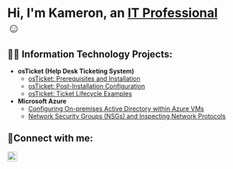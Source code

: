 <h1>Hi, I'm Kameron, an <a href="https://www.linkedin.com/in/kameron-lemon/">IT Professional</a>☺</h1>

<h2>👨‍💻 Information Technology Projects:</h2>

- <b>osTicket (Help Desk Ticketing System)</b>
  - [osTicket: Prerequisites and Installation](https://github.com/KameronLemon/osticket-prereqs)
  - [osTicket: Post-Installation Configuration](https://github.com/KameronLemon/post-install-config)
  - [osTicket: Ticket Lifecycle Examples](https://github.com/KameronLemon/ticket-lifecycle)
- <b>Microsoft Azure</b>
  - [Configuring On-premises Active Directory within Azure VMs](https://github.com/KameronLemon/configure-ad)
  - [Network Security Groups (NSGs) and Inspecting Network Protocols](https://github.com/KameronLemon/azure-network-protocols)

<h2>🤳Connect with me:</h2>

[<img align="left" alt="Josh | LinkedIn" width="22px" src="https://cdn.jsdelivr.net/npm/simple-icons@v3/icons/linkedin.svg" />][linkedin]

[linkedin]: https://www.linkedin.com/in/kameron-lemon/
